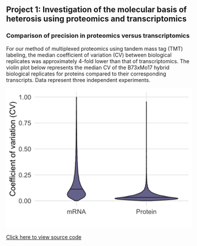 ## Project 1: Investigation of the molecular basis of heterosis using proteomics and transcriptomics
### Comparison of precision in proteomics versus transcriptomics

For our method of multiplexed proteomics using tandem mass tag (TMT) labeling, the median coefficient of variation (CV) between biological replicates was approximately 4-fold lower than that of transcriptomics. The violin plot below represents the median CV of the B73xMo17 hybrid biological replicates for proteins compared to their corresponding transcripts. Data represent three independent experiments.

<img src="CoefficientVariation.png?raw=true"/>

<a href="/coefficientofvariationrmd.html" target="_blank">Click here to view source code</a>
